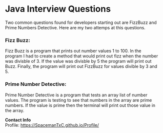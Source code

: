 # Java Interview Questions 
Two common questions found for developers starting out are FizzBuzz and Prime Numbers Detective. Here are my two attemps at this questions.<br/>

<h3>Fizz Buzz:</h3>
Fizz Buzz is a program that prints out number values 1 to 100. In the program I had to create a method that would print out fizz when the number was divisble of 3. If the value was divisble by 5 the program will print out Buzz. Finally, the program will print out FizzBuzz for values divible by 3 and 5.<br/>

<h3>Prime Number Detective:</h3> 

Prime Number Detective is a program that tests an array list of number values. The program is testing to see that numbers in the array are prime numbers. If the value is prime then the terminal will print out those value in the array. 

<b>Contact Info</b> </br>
Profile: https://SpacemanTxC.github.io/Profile/ <br/>

